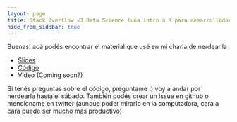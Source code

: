 ```yaml
---
layout: page
title: Stack Overflow <3 Data Science (una intro a R para desarrolladores)
hide_from_sidebar: true
---
```

Buenas! acá podés encontrar el material que usé en mi charla de nerdear.la

* [Slides](https://github.com/g3rv4/TagsEnSOes/blob/master/slides.pdf)
* [Código](https://github.com/g3rv4/TagsEnSOes)
* Video (Coming soon?)

Si tenés preguntas sobre el código, preguntame :) voy a andar por nerdearla hasta el sábado. También podés crear un issue en github o mencioname en twitter (aunque poder mirarlo en la computadora, cara a cara puede ser mucho más productivo)
